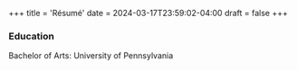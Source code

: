 +++
title = 'Résumé'
date = 2024-03-17T23:59:02-04:00
draft = false
+++

### Education

Bachelor of Arts: University of Pennsylvania
